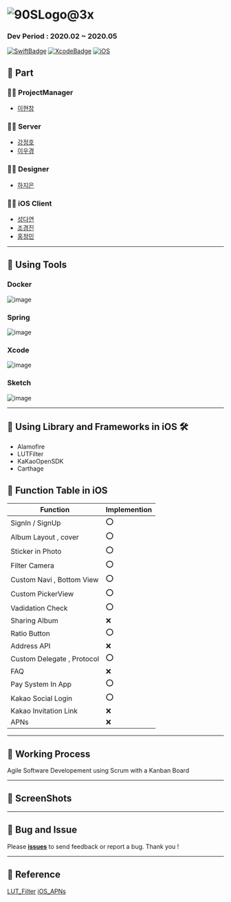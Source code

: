 # ![90SLogo@3x](https://user-images.githubusercontent.com/46750574/81057909-4f3b0600-8f08-11ea-9d0b-80305328b8d5.png) 

### Dev Period : 2020.02 ~ 2020.05 

[![SwiftBadge](https://camo.githubusercontent.com/81b9c1ef24c359c78bef01ab308f002e18508000/68747470733a2f2f696d672e736869656c64732e696f2f62616467652f53776966742d352e312d6f72616e6765)](https://camo.githubusercontent.com/81b9c1ef24c359c78bef01ab308f002e18508000/68747470733a2f2f696d672e736869656c64732e696f2f62616467652f53776966742d352e312d6f72616e6765) [![XcodeBadge](https://camo.githubusercontent.com/09ed72f0fef2987a6ea9ddb10106cd2a14d87944/68747470733a2f2f696d672e736869656c64732e696f2f62616467652f58636f64652d31312e332d626c7565)](https://camo.githubusercontent.com/09ed72f0fef2987a6ea9ddb10106cd2a14d87944/68747470733a2f2f696d672e736869656c64732e696f2f62616467652f58636f64652d31312e332d626c7565) [![iOS](https://camo.githubusercontent.com/068f624eb1aea7290293a41532983b1519da346d/68747470733a2f2f696d672e736869656c64732e696f2f62616467652f694f532d31332e332d6c6967687467726579)](https://camo.githubusercontent.com/068f624eb1aea7290293a41532983b1519da346d/68747470733a2f2f696d672e736869656c64732e696f2f62616467652f694f532d31332e332d6c6967687467726579)

## 📔 Part

### 👨‍💻 ProjectManager 

*  [이현창](https://github.com/Richardlee-korea)

### 👨‍💻 Server 

* [강정호](https://github.com/wwwkang8)
* [이우경](https://github.com/JANGYANG)

### 👨‍💻 Designer

* [하지은](https://github.com/jinnyha)

### 👨‍💻 iOS Client

* [성다연](https://github.com/ArtificIn)
* [조경진](https://github.com/chokyungjin)
* [홍정민](https://github.com/dream7739)

---
## 📕 Using Tools

### Docker
![image](https://user-images.githubusercontent.com/46750574/81057976-75f93c80-8f08-11ea-99f5-20167fb31e43.png ) 
### Spring
![image](https://user-images.githubusercontent.com/46750574/81057990-7d204a80-8f08-11ea-9a03-16b339292c06.png) 
### Xcode
![image](https://user-images.githubusercontent.com/46750574/81057998-83162b80-8f08-11ea-886b-fd3c65c5c937.png) 
### Sketch
![image](https://user-images.githubusercontent.com/46750574/81058032-90331a80-8f08-11ea-9625-c8b5ea7e3687.png) 

---

## 📗 Using Library and Frameworks in iOS 🛠

- Alamofire 
- LUTFilter
- KaKaoOpenSDK
- Carthage

## 📸 Function Table in iOS

| Function                   | Implemention |
| -------------------------- | ------------ |
| SignIn / SignUp            | ⭕️            |
| Album Layout , cover       | ⭕️            |
| Sticker in Photo           | ⭕️            |
| Filter Camera              | ⭕️            |
| Custom Navi , Bottom View  | ⭕️            |
| Custom PickerView          | ⭕️            |
| Vadidation Check           | ⭕️            |
| Sharing Album              | ❌            |
| Ratio Button               | ⭕️            |
| Address API                | ❌            |
| Custom Delegate , Protocol | ⭕️            |
| FAQ                        | ❌            |
| Pay System In App          | ⭕️            |
| Kakao Social Login         | ⭕️            |
| Kakao Invitation Link      | ❌            |
| APNs                       | ❌            |



---

## 📘 Working Process

Agile Software Developement using Scrum with a Kanban Board

---

## 📕 ScreenShots



---

## 📙 Bug and Issue

Please [**issues**](https://github.com/YAPP-16th/Team_iOS_2_Client/issues) to send feedback or report a bug. Thank you !

---

## 📔 Reference

[LUT_Filter](https://github.com/tango5614/LUTFilter-IOS)
[iOS_APNs](http://monibu1548.github.io/2018/05/29/push-cert/)

